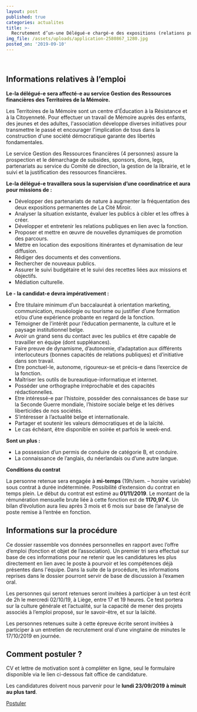 ```yaml
---
layout: post
published: true
categories: actualites
title: >-
  Recrutement d’un-une Délégué-e chargé-e des expositions (relations publiques, promotion) sous contrat mi-temps à durée indéterminée (Maribel)
img_file: /assets/uploads/application-2580867_1280.jpg
posted_on: '2019-09-10'
---
```


<p>&nbsp;</p>

## Informations relatives à l’emploi

**Le-la délégué-e sera affecté-e au service Gestion des Ressources financières des Territoires de la Mémoire.**

Les Territoires de la Mémoire sont un centre d'Éducation à la Résistance et à la Citoyenneté. Pour effectuer un travail de Mémoire auprès des enfants, des jeunes et des adultes, l'association développe diverses initiatives pour transmettre le passé et encourager l'implication de tous dans la construction d'une société démocratique garante des libertés fondamentales.

Le service Gestion des Ressources financières (4 personnes) assure la prospection et le démarchage de subsides, sponsors, dons, legs, partenariats au service du Comité de direction, la gestion de la librairie, et le suivi et la justification des ressources financières. 

**Le-la délégué-e travaillera sous la supervision d’une coordinatrice et aura pour missions de :**

- Développer des partenariats de nature à augmenter la fréquentation des deux expositions permanentes de La Cité Miroir.
- Analyser la situation existante, évaluer les publics à cibler et les offres à créer.
- Développer et entretenir les relations publiques en lien avec la fonction.
- Proposer et mettre en œuvre de nouvelles dynamiques de promotion des parcours.
- Mettre en location des expositions itinérantes et dynamisation de leur diffusion.
- Rédiger des documents et des conventions.
- Rechercher de nouveaux publics.
- Assurer le suivi budgétaire et le suivi des recettes liées aux missions et objectifs.
- Médiation culturelle.

**Le - la candidat-e devra impérativement :**

- Être titulaire minimum d’un baccalauréat à orientation marketing, communication, muséologie ou tourisme ou justifier d’une formation et/ou d’une expérience probante en regard de la fonction. 
- Témoigner de l’intérêt pour l’éducation permanente, la culture et le paysage institutionnel belge. 
- Avoir un grand sens du contact avec les publics et être capable de travailler en équipe (dont suppléances).
- Faire preuve de dynamisme, d’autonomie, d’adaptation aux différents interlocuteurs (bonnes capacités de relations publiques) et d’initiative dans son travail.
- Etre ponctuel-le, autonome, rigoureux-se et précis-e dans l’exercice de la fonction. 
- Maîtriser les outils de bureautique-informatique et internet.
- Posséder une orthographe irréprochable et des capacités rédactionnelles. 
- Etre intéressé-e par l’histoire, posséder des connaissances de base sur la Seconde Guerre mondiale, l’histoire sociale belge et les dérives liberticides de nos sociétés.
- S’intéresser à l’actualité belge et internationale. 
- Partager et soutenir les valeurs démocratiques et de la laïcité. 
- Le cas échéant, être disponible en soirée et parfois le week-end.

**Sont un plus :**

- La possession d’un permis de conduire de catégorie B, et conduire.
- La connaissance de l’anglais, du néerlandais ou d’une autre langue. 

**Conditions du contrat**

La personne retenue sera engagée à **mi-temps** (19h/sem. – horaire variable) sous contrat à durée indéterminée. Possibilité d’extension du contrat en temps plein. 
Le début du contrat est estimé au **01/11/2019**. 
Le montant de la rémunération mensuelle brute liée à cette fonction est de **1170,97 €**.
Un bilan d’évolution aura lieu après 3 mois et 6 mois sur base de l’analyse de poste remise à l’entrée en fonction.

## Informations sur la procédure

Ce dossier rassemble vos données personnelles en rapport avec l’offre d’emploi (fonction et objet de l’association). Un premier tri sera effectué sur base de ces informations pour ne retenir que les candidatures les plus directement en lien avec le poste à pourvoir et les compétences déjà présentes dans l'équipe. Dans la suite de la procédure, les informations reprises dans le dossier pourront servir de base de discussion à l’examen oral.

Les personnes qui seront retenues seront invitées à participer à un test écrit de 2h le mercredi 02/10/19, à Liège, entre 17 et 19 heures. Ce test portera sur la culture générale et l’actualité, sur la capacité de mener des projets associés à l’emploi proposé, sur le savoir-être, et sur la laïcité.

Les personnes retenues suite à cette épreuve écrite seront invitées à participer à un entretien de recrutement oral d’une vingtaine de minutes le 17/10/2019 en journée.

## Comment postuler ?

CV et lettre de motivation sont à compléter en ligne, seul le formulaire disponible via le lien ci-dessous fait office de candidature.

Les candidatures doivent nous parvenir pour le **lundi 23/09/2019 à minuit au plus tard**.

<p class="text-centered"><a href="https://docs.google.com/forms/d/e/1FAIpQLSdX5gSExhxngjOi6Khm6bupRkWjgwdtKCycBSQRKy5GGr82AQ/viewform" target="_blank" class="button button--blue">Postuler</a></p>
